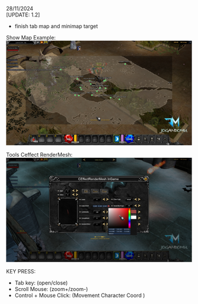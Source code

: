 28/11/2024<br>
[UPDATE: 1.2]
- finish tab map and minimap target

Show Map Example:<br>
![Texto alternativo](assets/1.JPG)



Tools Ceffect RenderMesh:<br>
![Texto alternativo](assets/2.jpg)

KEY PRESS:<br>
- Tab key: (open/close)
- Scroll Mouse: (zoom+/zoom-)
- Control + Mouse Click: (Movement Character Coord )